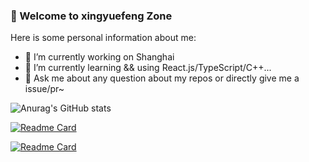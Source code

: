 ### 🚀 Welcome to xingyuefeng Zone

Here is some personal information about me:


- 🔭 I’m currently working on Shanghai
- 🌱 I’m currently learning && using React.js/TypeScript/C++...
- 👯 Ask me about any question about my repos or directly give me a issue/pr~




![Anurag's GitHub stats](https://github-readme-stats.vercel.app/api?username=xingyuefeng&theme=buefy&show_icons=true)

[![Readme Card](https://github-readme-stats.vercel.app/api/pin/?username=uiwjs&repo=uiw&theme=buefy)](https://github.com/uiwjs/uiw)

[![Readme Card](https://github-readme-stats.vercel.app/api/pin/?username=uiwjs&repo=uiw-admin&theme=buefy)](https://github.com/uiwjs/uiw-admin)
